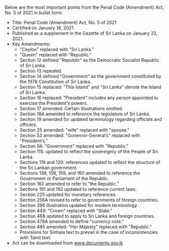 Below are the most important points from the Penal Code (Amendment) Act, No. 5 of 2021 in bullet form:

- Title: Penal Code (Amendment) Act, No. 5 of 2021
- Certified on January 18, 2021
- Published as a supplement in the Gazette of Sri Lanka on January 22, 2021.
- Key Amendments:
  - "Ceylon" replaced with "Sri Lanka."
  - "Queen" replaced with "Republic."
  - Section 12 defined "Republic" as the Democratic Socialist Republic of Sri Lanka.
  - Section 13 repealed.
  - Section 14 defined "Government" as the government constituted by the 1978 Constitution of Sri Lanka.
  - Section 15 replaced: "This Island" and "Sri Lanka" denote the Island of Sri Lanka.
  - Section 16 replaced: "President" includes any person appointed to exercise the President's powers.
  - Section 17 amended: Certain illustrations omitted.
  - Section 18A amended to reference the legislature of Sri Lanka.
  - Section 19 amended for updated terminology regarding officials and officers.
  - Section 25 amended: "wife" replaced with "spouse."
  - Section 53 amended: "Governor-General’s" replaced with "President’s."
  - Section 56: "Government" replaced with "Republic."
  - Section 115: updated to reflect the sovereignty of the People of Sri Lanka.
  - Sections 119 and 120: references updated to reflect the structure of the Sri Lankan government.
  - Sections 138, 158, 159, and 160 amended to reference the Government or Parliament of the Republic.
  - Section 162 amended to refer to "the Republic."
  - Sections 191 and 192 updated to reference current laws.
  - Section 225 updated for monetary references.
  - Section 256A revised to refer to governments of foreign countries.
  - Section 398 illustration updated for modern terminology.
  - Section 449: "Crown" replaced with "State."
  - Section 468 updated to apply to Sri Lanka and foreign countries.
  - Section 478A amended to define "currency note."
  - Section 485 amended: "Her Majesty" replaced with "Republic."
  - Provisions for Sinhala text to prevail in the case of inconsistencies with Tamil text.
- Act can be downloaded from www.documents.gov.lk